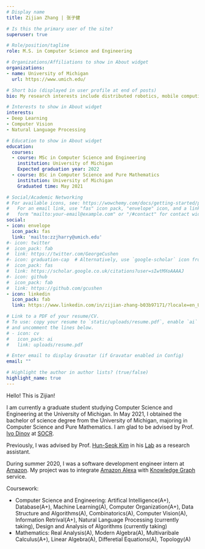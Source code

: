 ```yaml
---
# Display name
title: Zijian Zhang | 张子健

# Is this the primary user of the site?
superuser: true

# Role/position/tagline
role: M.S. in Computer Science and Engineering

# Organizations/Affiliations to show in About widget
organizations:
- name: University of Michigan
  url: https://www.umich.edu/

# Short bio (displayed in user profile at end of posts)
bio: My research interests include distributed robotics, mobile computing and programmable matter.

# Interests to show in About widget
interests:
- Deep Learning
- Computer Vision
- Natural Language Processing

# Education to show in About widget
education:
  courses:
  - course: MSc in Computer Science and Engineering
    institution: University of Michigan
    Expected graduation year: 2022
  - course: BSc in Computer Science and Pure Mathematics
    institution: University of Michigan
    Graduated time: May 2021

# Social/Academic Networking
# For available icons, see: https://wowchemy.com/docs/getting-started/page-builder/#icons
#   For an email link, use "fas" icon pack, "envelope" icon, and a link in the
#   form "mailto:your-email@example.com" or "/#contact" for contact widget.
social:
- icon: envelope
  icon_pack: fas
  link: 'mailto:zzjharry@umich.edu'
#- icon: twitter
#  icon_pack: fab
#  link: https://twitter.com/GeorgeCushen
#- icon: graduation-cap  # Alternatively, use `google-scholar` icon from `ai` icon pack
#  icon_pack: fas
#  link: https://scholar.google.co.uk/citations?user=sIwtMXoAAAAJ
#- icon: github
#  icon_pack: fab
#  link: https://github.com/gcushen
- icon: linkedin
  icon_pack: fab
  link: https://www.linkedin.com/in/zijian-zhang-b03b97171/?locale=en_US/

# Link to a PDF of your resume/CV.
# To use: copy your resume to `static/uploads/resume.pdf`, enable `ai` icons in `params.toml`, 
# and uncomment the lines below.
# - icon: cv
#   icon_pack: ai
#   link: uploads/resume.pdf

# Enter email to display Gravatar (if Gravatar enabled in Config)
email: ""

# Highlight the author in author lists? (true/false)
highlight_name: true
---
```


Hello! This is Zijian!

I am currently a graduate student studying Computer Science and Engineering at the University of Michigan. In May 2021, I obtained the bachelor of science degree from the University of Michigan, majoring in Computer Science and Pure Mathematics. I am glad to be advised by Prof. [Ivo Dinov](https://www.socr.umich.edu/people/dinov/) at [SOCR](https://www.socr.umich.edu/html/SOCR_Research.html).

Previously, I was advised by Prof. [Hun-Seok Kim](https://kim.engin.umich.edu/) in his [Lab](https://kim.engin.umich.edu/people/) as a research assistant.

During summer 2020, I was a software development engineer intern at [Amazon](https://www.amazon.com/). My project was to integrate [Amazon Alexa](https://developer.amazon.com/en-US/alexa) with [Knowledge Graph](https://www.ibm.com/topics/knowledge-graph) service.

Coursework:
- Computer Science and Engineering: Artifical Intelligence(A+), Database(A+), Machine Learning(A), Computer Organization(A+), Data Structure and Algorithms(A), Combinatorics(A), Computer Vision(A), Information Retrival(A+), Natural Language Processing (currently taking), Design and Analysis of Algorithms (currently taking)
- Mathematics: Real Analysis(A), Modern Algebra(A), Multivaribale Calculus(A+), Linear Algebra(A), Differetial Equations(A), Topology(A)

<!-- {{< icon name="download" pack="fas" >}} Download my {{< staticref "uploads/demo_resume.pdf" "newtab" >}}resumé{{< /staticref >}}. -->
